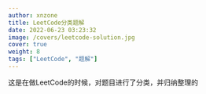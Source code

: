 ```yaml
---
author: xnzone 
title: LeetCode分类题解
date: 2022-06-23 03:23:32
image: /covers/leetcode-solution.jpg
cover: true
weight: 8
tags: ["LeetCode", "题解"]
---
```


这是在做LeetCode的时候，对题目进行了分类，并归纳整理的
